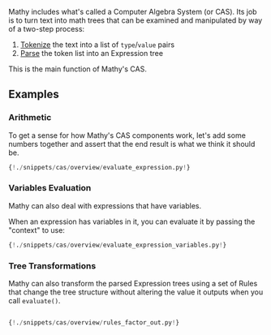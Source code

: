 Mathy includes what's called a Computer Algebra System (or CAS). Its job is to turn text into math trees that can be examined and manipulated by way of a two-step process:

1. [Tokenize](/cas/tokenizer) the text into a list of `type`/`value` pairs
2. [Parse](/cas/parser) the token list into an Expression tree

This is the main function of Mathy's CAS.

## Examples

### Arithmetic

To get a sense for how Mathy's CAS components work, let's add some numbers together and assert that the end result is what we think it should be.

```Python
{!./snippets/cas/overview/evaluate_expression.py!}
```

### Variables Evaluation

Mathy can also deal with expressions that have variables.

When an expression has variables in it, you can evaluate it by passing the "context" to use:

```Python
{!./snippets/cas/overview/evaluate_expression_variables.py!}
```

### Tree Transformations

Mathy can also transform the parsed Expression trees using a set of Rules that change the tree structure without altering the value it outputs when you call `evaluate()`.

```python

{!./snippets/cas/overview/rules_factor_out.py!}

```
